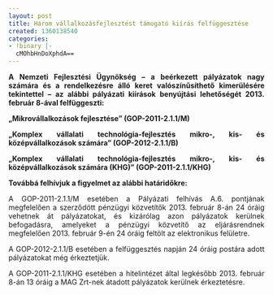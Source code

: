 ```yaml
---
layout: post
title: Három vállalkozásfejlesztést támogató kiírás felfüggesztése
created: 1360138540
categories:
- !binary |-
  cMOhbHnDoXphdA==
---
```

<p style="text-align: justify;"><strong>A Nemzeti Fejlesztési Ügynökség – a beérkezett pályázatok nagy számára és a rendelkezésre álló keret valószínűsíthető kimerülésére tekintettel – az alábbi pályázati kiírások benyújtási lehetőségét 2013. február 8-ával felfüggeszti:</strong></p><p style="text-align: justify;"><strong>„Mikrovállalkozások fejlesztése” (GOP-2011-2.1.1/M)</strong></p><p style="text-align: justify;"><strong>„Komplex vállalati technológia-fejlesztés mikro-, kis- és középvállalkozások számára” (GOP-2012-2.1.1/B)</strong></p><p style="text-align: justify;"><strong>„Komplex vállalati technológia-fejlesztés mikro-, kis- és középvállalkozások számára (KHG)” (GOP-2011-2.1.1/KHG)</strong></p><p style="text-align: justify;"><strong>Továbbá felhívjuk a figyelmet az alábbi határidőkre:</strong></p><p style="text-align: justify;">A GOP-2011-2.1.1/M esetében a Pályázati felhívás A.6. pontjának megfelelően a szerződött pénzügyi közvetítők 2013. február 8-án 24 óráig vehetnek át pályázatokat, és kizárólag azon pályázatok kerülnek befogadásra, amelyeket a pénzügyi közvetítő az eljárásrendnek megfelelően 2013. február 9-én 24 óráig feltölt az elektronikus felületre.</p><p style="text-align: justify;">A GOP-2012-2.1.1/B esetében a felfüggesztés napján 24 óráig postára adott pályázatokat még érkeztetjük.</p><p style="text-align: justify;">A GOP-2011-2.1.1/KHG esetében a hitelintézet által legkésőbb 2013. február 8-án 13 óráig a MAG Zrt-nek átadott pályázatok kerülnek érkeztetésre.</p>
